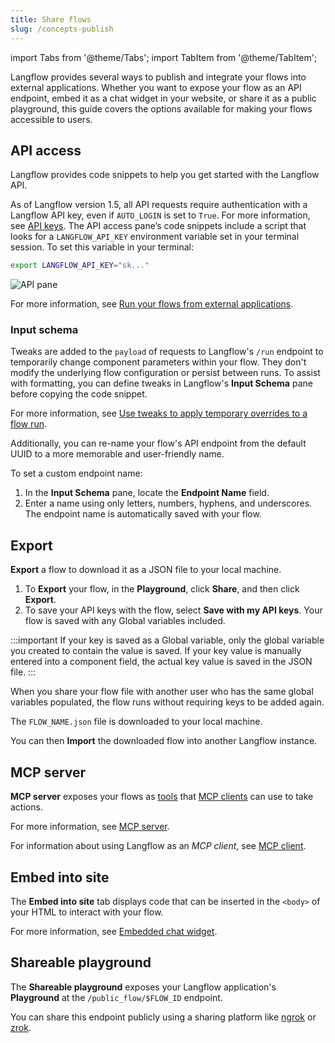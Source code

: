 ```yaml
---
title: Share flows
slug: /concepts-publish
---
```


import Tabs from '@theme/Tabs';
import TabItem from '@theme/TabItem';

Langflow provides several ways to publish and integrate your flows into external applications. Whether you want to expose your flow as an API endpoint, embed it as a chat widget in your website, or share it as a public playground, this guide covers the options available for making your flows accessible to users.

## API access

Langflow provides code snippets to help you get started with the Langflow API.

As of Langflow version 1.5, all API requests require authentication with a Langflow API key, even if `AUTO_LOGIN` is set to `True`.
For more information, see [API keys](/configuration-api-keys).
The API access pane’s code snippets include a script that looks for a `LANGFLOW_API_KEY` environment variable set in your terminal session.
To set this variable in your terminal:
```bash
export LANGFLOW_API_KEY="sk..."
```

![API pane](/img/api-pane.png)

For more information, see [Run your flows from external applications](/get-started-quickstart#run-your-flows-from-external-applications).

### Input schema

Tweaks are added to the `payload` of requests to Langflow's `/run` endpoint to temporarily change component parameters within your flow.
They don't modify the underlying flow configuration or persist between runs.
To assist with formatting, you can define tweaks in Langflow's **Input Schema** pane before copying the code snippet.

For more information, see [Use tweaks to apply temporary overrides to a flow run](/get-started-quickstart#use-tweaks-to-apply-temporary-overrides-to-a-flow-run).

Additionally, you can re-name your flow's API endpoint from the default UUID to a more memorable and user-friendly name.

To set a custom endpoint name:
1. In the **Input Schema** pane, locate the **Endpoint Name** field.
2. Enter a name using only letters, numbers, hyphens, and underscores.
The endpoint name is automatically saved with your flow.

## Export

**Export** a flow to download it as a JSON file to your local machine.

1. To **Export** your flow, in the **Playground**, click **Share**, and then click **Export**.
2. To save your API keys with the flow, select **Save with my API keys**.
Your flow is saved with any Global variables included.

:::important
If your key is saved as a Global variable, only the global variable you created to contain the value is saved. If your key value is manually entered into a component field, the actual key value is saved in the JSON file.
:::

When you share your flow file with another user who has the same global variables populated, the flow runs without requiring keys to be added again.

The `FLOW_NAME.json` file is downloaded to your local machine.

You can then **Import** the downloaded flow into another Langflow instance.

## MCP server

**MCP server** exposes your flows as [tools](https://modelcontextprotocol.io/docs/concepts/tools) that [MCP clients](https://modelcontextprotocol.io/clients) can use to take actions.

For more information, see [MCP server](/mcp-server).

For information about using Langflow as an *MCP client*, see [MCP client](/mcp-client).

## Embed into site

The **Embed into site** tab displays code that can be inserted in the `<body>` of your HTML to interact with your flow.

For more information, see [Embedded chat widget](/embedded-chat-widget).

## Shareable playground

The **Shareable playground** exposes your Langflow application's **Playground** at the `/public_flow/$FLOW_ID` endpoint.

You can share this endpoint publicly using a sharing platform like [ngrok](https://ngrok.com/docs/getting-started/?os=macos) or [zrok](https://docs.zrok.io/docs/getting-started).